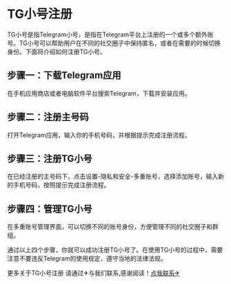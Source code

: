 # TG小号注册

TG小号是指Telegram小号，是指在Telegram平台上注册的一个或多个额外账号。TG小号可以帮助用户在不同的社交圈子中保持匿名，或者在需要的时候切换身份。下面将介绍如何注册TG小号。

## 步骤一：下载Telegram应用

在手机应用商店或者电脑软件平台搜索Telegram，下载并安装应用。

## 步骤二：注册主号码

打开Telegram应用，输入你的手机号码，并根据提示完成注册流程。

## 步骤三：注册TG小号

在已经注册的主号码下，点击设置-隐私和安全-多重账号，选择添加账号，输入新的手机号码，按照提示完成注册流程。

## 步骤四：管理TG小号

在多重账号管理界面，可以切换不同的账号身份，方便管理不同的社交圈子和群组。

通过以上四个步骤，你就可以成功注册TG小号了。在使用TG小号的过程中，需要注意不要违反Telegram的使用规定，遵守当地的法律法规。

更多关于TG小号注册 请通过✈与我们联系,感谢阅读！[点我联系✈](https://u.k02.cc)